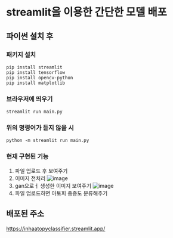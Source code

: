 # streamlit을 이용한 간단한 모델 배포

## 파이썬 설치 후

### 패키지 설치
```
pip install streamlit
pip install tensorflow
pip install opencv-python
pip install matplotlib
```

### 브라우저에 띄우기
```
streamlit run main.py
```

### 위의 명령어가 듣지 않을 시 
```
python -m streamlit run main.py
```

### 현재 구현된 기능 
1. 파일 업로드 후 보여주기 
2. 이미지 전처리
![image](https://user-images.githubusercontent.com/71626430/207253728-95d05158-1a2a-4ac4-b954-adf93249d31b.png)
3. gan으로ㅓ 생성한 이미지 보여주기 
![image](https://user-images.githubusercontent.com/71626430/207265888-71a04805-a5cd-474b-882e-821e12ad32bc.png)
4. 파일 업로드하면 아토피 중증도 분류해주기

## 배포된 주소 
https://inhaatopyclassifier.streamlit.app/

